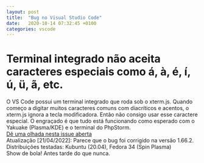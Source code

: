 ```yaml
---
layout: post
title:  "Bug no Visual Studio Code"
date:   2020-10-14 07:32:45 +0100
categories: vscode
---
```


# Terminal integrado não aceita caracteres especiais como á, à, é, í, ú, ü, ã, etc.

O VS Code possui um terminal integrado que roda sob o xterm.js. Quando começo a digitar muitos caracteres comuns com diacríticos e acentos, o xterm.js ignora a tecla modificadora. Então não consigo usar esse caractere especial.
O engraçado é que tudo está funcionando como esperado com o Yakuake (Plasma/KDE) e o terminal do PhpStorm.<br/>
[Dê uma olhada nesta issue aberta](https://github.com/microsoft/vscode/issues/108032)
<br>
Atualização [21/04/2022]:
Parece que o bug foi corrigido na versão 1.66.2.
Distribuições testadas: Kubuntu (20.04), Fedora 34 (Spin Plasma)
<br>
Show de bola!
Antes tarde do que nunca.